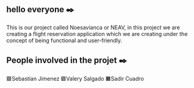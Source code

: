 ## **hello everyone ✒️**
This is our project called Noesavianca or NEAV, in this project we are creating a flight reservation application which we are creating under 
the concept of being functional and user-friendly.

## **People involved in the projet ✒️**
🟪Sebastian Jimenez 🟩Valery Salgado 🟧Sadir Cuadro

<img alt="" class="hCL kVc L4E MIw" fetchpriority="auto" loading="auto" src="https://i.pinimg.com/originals/ae/56/d1/ae56d10f023f455739a635e435732a94.gif">
